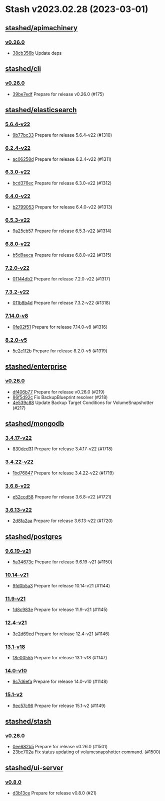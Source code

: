 # Stash v2023.02.28 (2023-03-01)


## [stashed/apimachinery](https://github.com/stashed/apimachinery)

### [v0.26.0](https://github.com/stashed/apimachinery/releases/tag/v0.26.0)

- [38cb356b](https://github.com/stashed/apimachinery/commit/38cb356b) Update deps



## [stashed/cli](https://github.com/stashed/cli)

### [v0.26.0](https://github.com/stashed/cli/releases/tag/v0.26.0)

- [39be7edf](https://github.com/stashed/cli/commit/39be7edf) Prepare for release v0.26.0 (#175)



## [stashed/elasticsearch](https://github.com/stashed/elasticsearch)

### [5.6.4-v22](https://github.com/stashed/elasticsearch/releases/tag/5.6.4-v22)

- [9b77bc33](https://github.com/stashed/elasticsearch/commit/9b77bc33) Prepare for release 5.6.4-v22 (#1310)


### [6.2.4-v22](https://github.com/stashed/elasticsearch/releases/tag/6.2.4-v22)

- [ac06258d](https://github.com/stashed/elasticsearch/commit/ac06258d) Prepare for release 6.2.4-v22 (#1311)


### [6.3.0-v22](https://github.com/stashed/elasticsearch/releases/tag/6.3.0-v22)

- [bcd376ec](https://github.com/stashed/elasticsearch/commit/bcd376ec) Prepare for release 6.3.0-v22 (#1312)


### [6.4.0-v22](https://github.com/stashed/elasticsearch/releases/tag/6.4.0-v22)

- [b2799053](https://github.com/stashed/elasticsearch/commit/b2799053) Prepare for release 6.4.0-v22 (#1313)


### [6.5.3-v22](https://github.com/stashed/elasticsearch/releases/tag/6.5.3-v22)

- [9a25cb57](https://github.com/stashed/elasticsearch/commit/9a25cb57) Prepare for release 6.5.3-v22 (#1314)


### [6.8.0-v22](https://github.com/stashed/elasticsearch/releases/tag/6.8.0-v22)

- [b5d9aeca](https://github.com/stashed/elasticsearch/commit/b5d9aeca) Prepare for release 6.8.0-v22 (#1315)


### [7.2.0-v22](https://github.com/stashed/elasticsearch/releases/tag/7.2.0-v22)

- [01144db2](https://github.com/stashed/elasticsearch/commit/01144db2) Prepare for release 7.2.0-v22 (#1317)


### [7.3.2-v22](https://github.com/stashed/elasticsearch/releases/tag/7.3.2-v22)

- [011b8b4d](https://github.com/stashed/elasticsearch/commit/011b8b4d) Prepare for release 7.3.2-v22 (#1318)


### [7.14.0-v8](https://github.com/stashed/elasticsearch/releases/tag/7.14.0-v8)

- [0fe02f51](https://github.com/stashed/elasticsearch/commit/0fe02f51) Prepare for release 7.14.0-v8 (#1316)


### [8.2.0-v5](https://github.com/stashed/elasticsearch/releases/tag/8.2.0-v5)

- [5e2c1f2b](https://github.com/stashed/elasticsearch/commit/5e2c1f2b) Prepare for release 8.2.0-v5 (#1319)



## [stashed/enterprise](https://github.com/stashed/enterprise)

### [v0.26.0](https://github.com/stashed/enterprise/releases/tag/v0.26.0)

- [df406b77](https://github.com/stashed/enterprise/commit/df406b770) Prepare for release v0.26.0 (#219)
- [86f5d92c](https://github.com/stashed/enterprise/commit/86f5d92cb) Fix BackupBlueprint resolver (#218)
- [4e539c88](https://github.com/stashed/enterprise/commit/4e539c881) Update Backup Target Conditions for VolumeSnapshotter (#217)



## [stashed/mongodb](https://github.com/stashed/mongodb)

### [3.4.17-v22](https://github.com/stashed/mongodb/releases/tag/3.4.17-v22)

- [830dcd31](https://github.com/stashed/mongodb/commit/830dcd31) Prepare for release 3.4.17-v22 (#1718)


### [3.4.22-v22](https://github.com/stashed/mongodb/releases/tag/3.4.22-v22)

- [1bd76847](https://github.com/stashed/mongodb/commit/1bd76847) Prepare for release 3.4.22-v22 (#1719)


### [3.6.8-v22](https://github.com/stashed/mongodb/releases/tag/3.6.8-v22)

- [e52ccd58](https://github.com/stashed/mongodb/commit/e52ccd58) Prepare for release 3.6.8-v22 (#1721)


### [3.6.13-v22](https://github.com/stashed/mongodb/releases/tag/3.6.13-v22)

- [2d8fa2aa](https://github.com/stashed/mongodb/commit/2d8fa2aa) Prepare for release 3.6.13-v22 (#1720)



## [stashed/postgres](https://github.com/stashed/postgres)

### [9.6.19-v21](https://github.com/stashed/postgres/releases/tag/9.6.19-v21)

- [5a34673c](https://github.com/stashed/postgres/commit/5a34673c) Prepare for release 9.6.19-v21 (#1150)


### [10.14-v21](https://github.com/stashed/postgres/releases/tag/10.14-v21)

- [9fd0b5a3](https://github.com/stashed/postgres/commit/9fd0b5a3) Prepare for release 10.14-v21 (#1144)


### [11.9-v21](https://github.com/stashed/postgres/releases/tag/11.9-v21)

- [1d8c983e](https://github.com/stashed/postgres/commit/1d8c983e) Prepare for release 11.9-v21 (#1145)


### [12.4-v21](https://github.com/stashed/postgres/releases/tag/12.4-v21)

- [3c2d69cd](https://github.com/stashed/postgres/commit/3c2d69cd) Prepare for release 12.4-v21 (#1146)


### [13.1-v18](https://github.com/stashed/postgres/releases/tag/13.1-v18)

- [18e00555](https://github.com/stashed/postgres/commit/18e00555) Prepare for release 13.1-v18 (#1147)


### [14.0-v10](https://github.com/stashed/postgres/releases/tag/14.0-v10)

- [9c7d6efa](https://github.com/stashed/postgres/commit/9c7d6efa) Prepare for release 14.0-v10 (#1148)


### [15.1-v2](https://github.com/stashed/postgres/releases/tag/15.1-v2)

- [9ec57c96](https://github.com/stashed/postgres/commit/9ec57c96) Prepare for release 15.1-v2 (#1149)



## [stashed/stash](https://github.com/stashed/stash)

### [v0.26.0](https://github.com/stashed/stash/releases/tag/v0.26.0)

- [0ee682b5](https://github.com/stashed/stash/commit/0ee682b59) Prepare for release v0.26.0 (#1501)
- [23bc702a](https://github.com/stashed/stash/commit/23bc702ae) Fix status updating of volumesnapshotter command. (#1500)



## [stashed/ui-server](https://github.com/stashed/ui-server)

### [v0.8.0](https://github.com/stashed/ui-server/releases/tag/v0.8.0)

- [d3b13ce](https://github.com/stashed/ui-server/commit/d3b13ce) Prepare for release v0.8.0 (#21)



